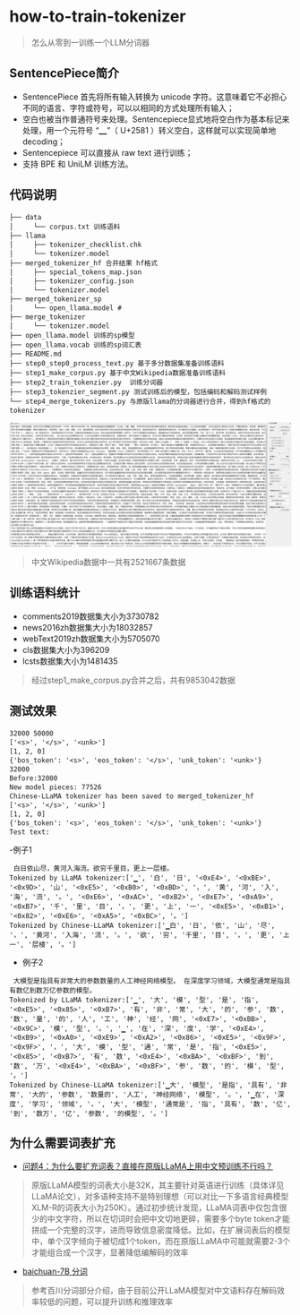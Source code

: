 # how-to-train-tokenizer

>怎么从零到一训练一个LLM分词器

## SentencePiece简介

- SentencePiece 首先将所有输入转换为 unicode 字符。这意味着它不必担心不同的语言、字符或符号，可以以相同的方式处理所有输入；
- 空白也被当作普通符号来处理。Sentencepiece显式地将空白作为基本标记来处理，用一个元符号 “▁”（ U+2581 ）转义空白，这样就可以实现简单地decoding；
- Sentencepiece 可以直接从 raw text 进行训练； 
- 支持 BPE 和 UniLM 训练方法。

## 代码说明
```text
├── data
│     └── corpus.txt 训练语料
├── llama
│     ├── tokenizer_checklist.chk
│     └── tokenizer.model
├── merged_tokenizer_hf 合并结果 hf格式
│     ├── special_tokens_map.json
│     ├── tokenizer_config.json
│     └── tokenizer.model
├── merged_tokenizer_sp
│     └── open_llama.model # 
├── merge_tokenizer
│     └── tokenizer.model
├── open_llama.model 训练的sp模型
├── open_llama.vocab 训练的sp词汇表
├── README.md
├── step0_step0_process_text.py 基于多分数据集准备训练语料
├── step1_make_corpus.py 基于中文Wikipedia数据准备训练语料
├── step2_train_tokenzier.py  训练分词器
├── step3_tokenzier_segment.py 测试训练后的模型，包括编码和解码测试样例
└── step4_merge_tokenizers.py 与原版llama的分词器进行合并，得到hf格式的tokenizer

```
![img.png](data/img.png)
> 中文Wikipedia数据中一共有2521667条数据



## 训练语料统计
- comments2019数据集大小为3730782
- news2016zh数据集大小为18032857
- webText2019zh数据集大小为5705070
- cls数据集大小为396209
- lcsts数据集大小为1481435

> 经过step1_make_corpus.py合并之后，共有9853042数据
## 测试效果
```text
32000 50000
['<s>', '</s>', '<unk>']
[1, 2, 0]
{'bos_token': '<s>', 'eos_token': '</s>', 'unk_token': '<unk>'}
32000
Before:32000
New model pieces: 77526
Chinese-LLaMA tokenizer has been saved to merged_tokenizer_hf
['<s>', '</s>', '<unk>']
[1, 2, 0]
{'bos_token': '<s>', 'eos_token': '</s>', 'unk_token': '<unk>'}
Test text:

```
-例子1
```text
 白日依山尽，黄河入海流。欲穷千里目，更上一层楼。
Tokenized by LLaMA tokenizer:['▁', '白', '日', '<0xE4>', '<0xBE>', '<0x9D>', '山', '<0xE5>', '<0xB0>', '<0xBD>', '，', '黄', '河', '入', '海', '流', '。', '<0xE6>', '<0xAC>', '<0xB2>', '<0xE7>', '<0xA9>', '<0xB7>', '千', '里', '目', '，', '更', '上', '一', '<0xE5>', '<0xB1>', '<0x82>', '<0xE6>', '<0xA5>', '<0xBC>', '。']
Tokenized by Chinese-LLaMA tokenizer:['▁白', '日', '依', '山', '尽', '，', '黄河', '入海', '流', '。', '欲', '穷', '千里', '目', '，', '更', '上一', '层楼', '。']
```
- 例子2
```text
 大模型是指具有非常大的参数数量的人工神经网络模型。 在深度学习领域，大模型通常是指具有数亿到数万亿参数的模型。
Tokenized by LLaMA tokenizer:['▁', '大', '模', '型', '是', '指', '<0xE5>', '<0x85>', '<0xB7>', '有', '非', '常', '大', '的', '参', '数', '数', '量', '的', '人', '工', '神', '经', '网', '<0xE7>', '<0xBB>', '<0x9C>', '模', '型', '。', '▁', '在', '深', '度', '学', '<0xE4>', '<0xB9>', '<0xA0>', '<0xE9>', '<0xA2>', '<0x86>', '<0xE5>', '<0x9F>', '<0x9F>', '，', '大', '模', '型', '通', '常', '是', '指', '<0xE5>', '<0x85>', '<0xB7>', '有', '数', '<0xE4>', '<0xBA>', '<0xBF>', '到', '数', '万', '<0xE4>', '<0xBA>', '<0xBF>', '参', '数', '的', '模', '型', '。']
Tokenized by Chinese-LLaMA tokenizer:['▁大', '模型', '是指', '具有', '非常', '大的', '参数', '数量的', '人工', '神经网络', '模型', '。', '▁在', '深度', '学习', '领域', '，', '大', '模型', '通常是', '指', '具有', '数', '亿', '到', '数万', '亿', '参数', '的模型', '。']
```

## 为什么需要词表扩充
- [问题4：为什么要扩充词表？直接在原版LLaMA上用中文预训练不行吗？](https://github.com/ymcui/Chinese-LLaMA-Alpaca/wiki/%E5%B8%B8%E8%A7%81%E9%97%AE%E9%A2%98#%E9%97%AE%E9%A2%984%E4%B8%BA%E4%BB%80%E4%B9%88%E8%A6%81%E6%89%A9%E5%85%85%E8%AF%8D%E8%A1%A8%E7%9B%B4%E6%8E%A5%E5%9C%A8%E5%8E%9F%E7%89%88llama%E4%B8%8A%E7%94%A8%E4%B8%AD%E6%96%87%E9%A2%84%E8%AE%AD%E7%BB%83%E4%B8%8D%E8%A1%8C%E5%90%97)
> 原版LLaMA模型的词表大小是32K，其主要针对英语进行训练（具体详见LLaMA论文），对多语种支持不是特别理想（可以对比一下多语言经典模型XLM-R的词表大小为250K）。通过初步统计发现，LLaMA词表中仅包含很少的中文字符，所以在切词时会把中文切地更碎，需要多个byte token才能拼成一个完整的汉字，进而导致信息密度降低。比如，在扩展词表后的模型中，单个汉字倾向于被切成1个token，而在原版LLaMA中可能就需要2-3个才能组合成一个汉字，显著降低编解码的效率

- [baichuan-7B 分词](https://github.com/baichuan-inc/baichuan-7B#%E5%88%86%E8%AF%8D)
> 参考百川分词部分介绍，由于目前公开LLaMA模型对中文语料存在解码效率较低的问题，可以提升训练和推理效率
